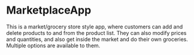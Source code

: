 # MarketplaceApp
This is a market/grocery store style app, where customers can add and delete products to and from the product list. They can also modify prices and quantities, and also get 
inside the market and do their own groceries. Multiple options are available to them.
